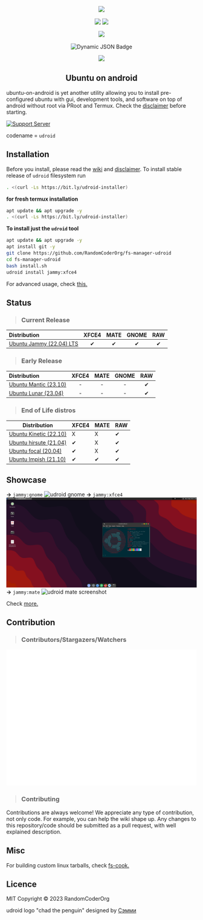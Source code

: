 <div align="center">

</div>
<p align="Center">
<img src="assets/udroid-logo.png" height="300" >
</p>
<p align="Center">
<img src="assets/badge-bash.svg">
<img src="https://badges.frapsoft.com/os/v1/open-source.svg?v=103">
</p>

<p align="Center">
<img src="https://www.codefactor.io/repository/github/randomcoderorg/ubuntu-on-android/badge">
</p>

<div align="center">

![Dynamic JSON Badge](https://img.shields.io/badge/dynamic/json?url=https%3A%2F%2Fudroid-download-counter-api.vercel.app%2Fcur_count&query=%24.downloads&style=flat-square&label=Installs%20since%20Aug%202023)

</div>

<p href="https://visitorbadge.io/status?path=https%3A%2F%2Fgithub.com%2FRandomCoderOrg%2Fubuntu-on-android" align=center><img src="https://api.visitorbadge.io/api/visitors?path=https%3A%2F%2Fgithub.com%2FRandomCoderOrg%2Fubuntu-on-android&label=%F0%9F%A5%B3VISITORS&labelColor=%23ffff00&countColor=%23263759" /><p>

<!-- ![Banner Image](assets/banner.jpg "A Image on Ubuntu-on-android running mate desktop on smartphone") -->

<h2 align="Center">Ubuntu on android</h2>

ubuntu-on-android is yet another utility allowing you to install pre-configured ubuntu with gui, development tools, and software on top of android without root via PRoot and Termux. Check the [disclaimer](md/desclaimer.md) before starting. 


[![Support Server](https://img.shields.io/discord/892727774828199976?color=blue&label=join%20%23udroid&logo=discord&logoColor=white&style=for-the-badge)](https://discord.gg/h7wZ9BfbU9)


codename = `udroid`

## Installation


Before you install, please read the [wiki](https://udroid-rc.gitbook.io/) and [disclaimer](md/desclaimer.md). To install stable release of `udroid` filesystem run

```bash
. <(curl -Ls https://bit.ly/udroid-installer)
```

**for fresh termux installation**

```bash
apt update && apt upgrade -y
. <(curl -Ls https://bit.ly/udroid-installer)
```

**To install just the `udroid` tool**

```bash
apt update && apt upgrade -y
apt install git -y
git clone https://github.com/RandomCoderOrg/fs-manager-udroid
cd fs-manager-udroid
bash install.sh
udroid install jammy:xfce4
```

For advanced usage, check [this.](https://github.com/RandomCoderOrg/fs-manager-udroid/blob/main/README.md)


## Status
> ### Current Release

| Distribution  | XFCE4 | MATE | GNOME | RAW |
|:-------------- |:------:|:------:|:-:|:-----:|
| [Ubuntu Jammy (22.04) LTS](https://udroid-rc.gitbook.io/udroid-wiki/suites/ubuntu-22.04) | ✔ | ✔ | ✔ | ✔ |

> ### Early Release

| Distribution  | XFCE4 | MATE | GNOME | RAW |
|:-------------- |:------:|:------:|:-:|:-----:|
| [Ubuntu Mantic (23.10)](https://udroid-rc.gitbook.io/udroid-wiki/suites/ubuntu-23.04) | - | - | - | ✔ |
| [Ubuntu Lunar (23.04)](https://udroid-rc.gitbook.io/udroid-wiki/suites/ubuntu-23.04) | - | - | - | ✔ |

> ### End of Life distros

| Distribution  | XFCE4 | MATE | RAW |
|-------------- |------|------|-----|
| [Ubuntu Kinetic (22.10)](https://udroid-rc.gitbook.io/udroid-wiki/suites/ubuntu-22.10) |  X |   X |  ✔ |
| [Ubuntu hirsute (21.04)](https://udroid-rc.gitbook.io/udroid-wiki/suites/ubuntu-21.04) |  ✔ |   X  |  ✔ |
| [Ubuntu focal (20.04)](https://udroid-rc.gitbook.io/udroid-wiki/suites/ubuntu-20.04)   |  ✔ |   X  |  ✔ |
| [Ubuntu Impish (21.10)](https://udroid-rc.gitbook.io/udroid-wiki/suites/ubuntu-21.10)  |  ✔ |   ✔ |  ✔ |


## Showcase

**->** `jammy:gnome`
![udroid gnome](assets/jammy_gnome.png)
**->** `jammy:xfce4`
![udroid xfce4](assets/jammy_xfce4.png)
**->** `jammy:mate`
![udroid mate screenshot](assets/IMG_20211014_084106.jpg)

Check [more.](md/showcase.md)

## Contribution
> ### Contributors/Stargazers/Watchers

![People](https://raw.githubusercontent.com/RandomCoderOrg/misc-worflows/main/metrics.plugin.people.repository.svg)

> ### Contributing

Contributions are always welcome! We appreciate any type of contribution, not only code. For example, you can help the wiki shape up. Any changes to this repository/code should be submitted as a pull request, with well explained description.


## Misc 
For building custom linux tarballs, check [fs-cook.](https://github.com/RandomCoderOrg/fs-cook)

## Licence

MIT
Copyright © 2023 RandomCoderOrg

udroid logo "chad the penguin" designed by [Сэмми](https://github.com/b1tchysam)


